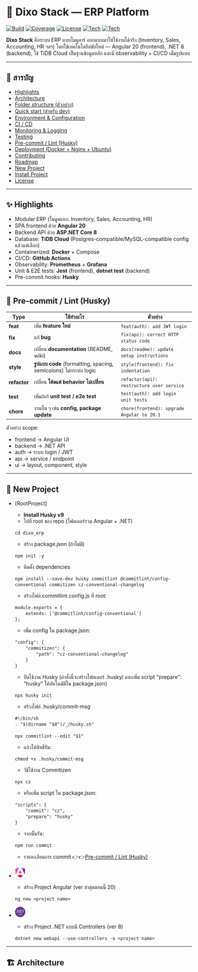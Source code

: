 # 🚀 Dixo Stack — ERP Platform

[![Build](https://img.shields.io/badge/build-pipeline-blue)]()
[![Coverage](https://img.shields.io/badge/coverage---yellow)]()
[![License](https://img.shields.io/badge/license-MIT-green)]()
[![Tech](https://img.shields.io/badge/frontend-Angular%2020-red)]()
[![Tech](https://img.shields.io/badge/backend-.NET%208-007ACC)]()

**Dixo Stack** คือระบบ ERP แบบโมดูลาร์ ออกแบบมาให้ใช้งานได้จริง (Inventory, Sales, Accounting, HR ฯลฯ) โดยใช้เทคโนโลยีสมัยใหม่ — Angular 20 (frontend), .NET 8 (backend), ใช้ TiDB Cloud เป็นฐานข้อมูลหลัก และมี observability + CI/CD เต็มรูปแบบ

---

## 📌 สารบัญ
- [Highlights](#-highlights)
- [Architecture](#-architecture)
- [Folder structure (ตัวอย่าง)](#-folder-structure-ตัวอย่าง)
- [Quick start (สำหรับ dev)](#-quick-start-สำหรับ-dev)
- [Environment & Configuration](#-environment--configuration)
- [CI / CD](#-ci--cd)
- [Monitoring & Logging](#-monitoring--logging)
- [Testing](#-testing)
- [Pre-commit / Lint (Husky)](#-pre-commit--lint-husky)
- [Deployment (Docker + Nginx + Ubuntu)](#-deployment-docker--nginx--ubuntu)
- [Contributing](#-contributing)
- [Roadmap](#-roadmap)
- [New Project](#-new-project)
- [Install Project](#-install-project)
- [License](#-license)

---

## ✨ Highlights
- Modular ERP (โมดูลแยก: Inventory, Sales, Accounting, HR)
- SPA frontend ด้วย **Angular 20**
- Backend API ด้วย **ASP.NET Core 8**
- Database: **TiDB Cloud** (Postgres-compatible/MySQL-compatible config แล้วแต่เลือก)
- Containerized: **Docker** + Compose
- CI/CD: **GitHub Actions**
- Observability: **Prometheus** + **Grafana**
- Unit & E2E tests: **Jest** (frontend), **dotnet test** (backend)
- Pre-commit hooks: **Husky**

---
## 📄 Pre-commit / Lint (Husky)
| Type         | ใช้ทำอะไร                                                        | ตัวอย่าง                                     |
| ------------ | --------------------------------------------------------------- | ------------------------------------------ |
| **feat**     | เพิ่ม **feature ใหม่**                                             | `feat(auth): add JWT login`                |
| **fix**      | แก้ **bug**                                                      | `fix(api): correct HTTP status code`       |
| **docs**     | เปลี่ยน **documentation** (README, wiki)                          | `docs(readme): update setup instructions`  |
| **style**    | **รูปแบบ code** (formatting, spacing, semicolons) ไม่กระทบ logic  | `style(frontend): fix indentation`         |
| **refactor** | เปลี่ยน **โค้ดแต่ behavior ไม่เปลี่ยน**                                | `refactor(api): restructure user service`  |
| **test**     | เพิ่ม/แก้ **unit test / e2e test**                                 | `test(auth): add login unit tests`         |
| **chore**    | งานอื่น ๆ เช่น **config, package update**                          | `chore(frontend): upgrade Angular to 20.1` |

ตัวอย่าง scope:
- frontend → Angular UI
- backend → .NET API
- auth → ระบบ login / JWT
- api → service / endpoint
- ui → layout, component, style

---
## 🚩 New Project
- [RootProject]
    - **Install Husky v9** 
    - ไปที่ root ของ repo (โฟลเดอร์รวม Angular + .NET)
    ```
    cd dixo_erp
    ```

    - สร้าง package.json (ถ้าไม่มี)
    ```
    npm init -y 
    ```

    - ติดตั้ง dependencies
    ```
    npm install --save-dev husky commitlint @commitlint/config-conventional commitizen cz-conventional-changelog
    ``` 

    - สร้างไฟล์ commitlint.config.js ที่ root:
    ```
    module.exports = {
        extends: ['@commitlint/config-conventional']
    };
    ```

    - เพิ่ม config ใน package.json:
    ```
    "config": {
        "commitizen": {
            "path": "cz-conventional-changelog"
        }
    }
    ```

    - ปิดใช้งาน Husky (คำสั่งนี้จะสร้างโฟลเดอร์ .husky/ และเพิ่ม script "prepare": "husky" ให้อัตโนมัติใน package.json)
    ```
    npx husky init
    ```

    - สร้างไฟล์ .husky/commit-msg
    ```
    #!/bin/sh
    . "$(dirname "$0")/_/husky.sh"

    npx commitlint --edit "$1"
    ```

    - แล้วให้สิทธิ์รัน:
    ```
    chmod +x .husky/commit-msg
    ```

    - วิธีใช้งาน Commitizen
    ```
    npx cz
    ```

    - หรือเพิ่ม script ใน package.json:
    ```
    "scripts": {
        "commit": "cz",
        "prepare": "husky"
    }
    ```

    - จากนั้นรัน: 
    ```
    npm run commit
    ```

    - รายละเอียดการ commit 👉👉[Pre-commit / Lint (Husky)](#-pre-commit--lint-husky)

- <img src="https://github.com/devicons/devicon/blob/master/icons/angular/angular-original.svg" title="Angular" alt="Angular" width="28" height="28"/> &nbsp;
    - สร้าง Project Angular (ver ล่าสุดตอนนี้ 20)
    ```
    ng new <project name>
    ```
    
- <img src="https://github.com/devicons/devicon/blob/master/icons/dotnetcore/dotnetcore-original.svg" title="dotnetcore" alt="dotnetcore" width="28" height="28"/> &nbsp;
    - สร้าง Project .NET แบบมี Controllers (ver 8)
    ```
    dotnet new webapi --use-controllers -o <project name>
    ```

---
## 🏗️ Architecture

